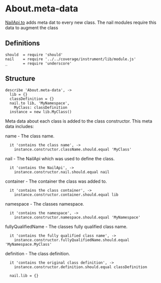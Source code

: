 [glob]: https://npmjs.org/package/glob
[grunt-contrib-coffee]: https://github.com/gruntjs/grunt-contrib-coffee
[grunt-istanbul-coverage]: https://github.com/daniellmb/grunt-istanbul-coverage
[grunt-istanbul]: https://github.com/taichi/grunt-istanbul
[grunt-simple-mocha]: https://github.com/yaymukund/grunt-simple-mocha
[grunt]: http://gruntjs.com/
[mocha]: https://npmjs.org/package/mocha
[should]: https://github.com/visionmedia/should.js
[underscore]: http://underscorejs.org

[About.meta-data]: meta-data.coffee.md
[About.modules]: modules.coffee.md
[NailApi]: ../NailApi.coffee.md
[NailApi.lib]: ../NailApi/lib.coffee.md
[NailApi.modules]: ../NailApi/modules.coffee.md
[NailApi.parent]: ../NailApi/parent.coffee.md
[NailApi.to]: ../NailApi/to.coffee.md
[NailApi.use]: ../NailApi/use.coffee.md

[nail]: https://github.com/noptic/nail
[npm]: https://github.com/noptic/nail

About.meta-data
===============
[NailApi.to] adds meta dat to every new class.
The nail modules require this data to augment the class

Definitions
-----------

    should  = require 'should'
    nail    = require '../../coverage/instrument/lib/module.js'
    _       = require 'underscore'

Structure
---------

    describe 'About.meta-data', ->
      lib = {}
      classDefinition = {}
      nail.to lib, 'MyNamespace',
        MyClass: classDefinition
      instance = new lib.MyClass()

Meta data about each class is added to the class constructor.
This meta data includes:

name - The class name.

      it 'contains the class name', ->
        instance.constructor.className.should.equal 'MyClass'

nail - The NailApi which was used to define the class.

      it 'contains the NailApi', ->
        instance.constructor.nail.should.equal nail

container - The container the class was added to.

      it 'contains the class container', ->
        instance.constructor.container.should.equal lib

namespace - The classes namespace.

      it 'contains the namespace', ->
        instance.constructor.namespace.should.equal 'MyNamespace'

fullyQualifiedName - The classes fully qualified class name.

      it 'contains the fully qualified class name', ->
        instance.constructor.fullyQualifiedName.should.equal 'MyNamespace.MyClass'

definition - The class definition.

      it 'contains the original class definition', ->
        instance.constructor.definition.should.equal classDefinition

      nail.lib = {}
      




